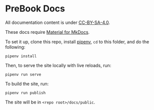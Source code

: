 # PreBook Docs

All documentation content is under [CC-BY-SA-4.0](https://creativecommons.org/licenses/by-sa/4.0/deed.en).

These docs require [Material for MkDocs](https://squidfunk.github.io/mkdocs-material/).

To set it up, clone this repo, install [pipenv](https://pipenv.pypa.io/en/latest/index.html#install-pipenv-today), `cd` to this folder, and do the following:

```
pipenv install
```

Then, to serve the site locally with live reloads, run:

```
pipenv run serve
```

To build the site, run:

```
pipenv run publish
```
The site will be in `<repo root>/docs/public`.
